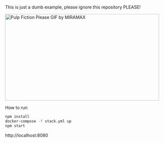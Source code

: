 This is just a dumb example, please ignore this repository PLEASE!

<img src="https://media4.giphy.com/media/SVz8HyYrXdJyE/giphy.gif?cid=790b76113431d1f085aebf082207605abde6e58615449789&amp;rid=giphy.gif&amp;ct=g" alt="Pulp Fiction Please GIF by MIRAMAX" style="width: 500px; height: 281.25px; left: 0px; top: 0px; opacity: 1;">

How to run

```sh
npm install
docker-compose -f stack.yml up
npm start
```

http://localhost:8080
